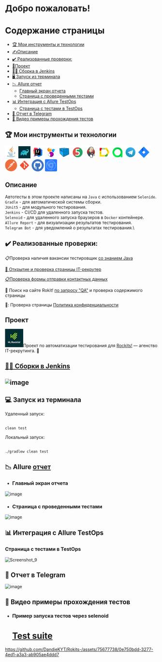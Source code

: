 <h1>Добро пожаловать!</br> 

# <a name="TableOfContents">Содержание страницы</a>
+ [:trophy: Мои инструменты и технологии](#MyToolsAndTechnologies)
+ [✍Описаниe](#Description)
+ [:heavy_check_mark:  Реализованные проверки:](#ImplementedСhecks)
+ [🎯Проект](#Project)
+ [👷‍♂️ Сборка в Jenkins](#Build_in_Jenkins)
+ [🖥 Запуск из терминала](#terminal)
+ [:chart_with_downwards_trend: Allure отчет](#Allure_report)
    + [Главный экран отчета](#Allure_report1)
    + [Страница с проведенными тестами](#Allure_report2)
+ [:bar_chart: Интеграция с Allure TestOps](#Integration_Allure_TestOps)
    + [Страница с тестами в TestOps](#ManualTest)
+ [:iphone: Отчет в Telegram](#Telegram)
+ [:movie_camera: Видео примеры прохождения тестов](#Video)

<a name="MyToolsAndTechnologies"><h2>:trophy: Мои инструменты и технологии</h2></a>
<p  align="center">

<code><a href = "https://www.java.com/ru/">![This is an image](/design/icons/Java.png)</a></code>
<code><a href = "https://gradle.org/">![This is an image](/design/icons/gradle.png)</a></code>
<code><a href = "https://www.jetbrains.com/ru-ru/idea/">![This is an image](/design/icons/Intelij_IDEA.png)</a></code>
<code><a href = "https://ru.selenide.org/">![This is an image](/design/icons/Selenide.png)</a></code>
<code><a href = "https://selenoid.autotests.cloud/#/">![This is an image](/design/icons/Selenoid.png)</a></code>
<code><a href = "https://junit.org/junit5/">![This is an image](/design/icons/JUnit5.png)</a></code>
<code><a href = "https://www.jenkins.io/">![This is an image](/design/icons/Jenkins.png)</a></code>
<code><a href = "https://github.com/allure-framework">![This is an image](/design/icons/Allure_Report.png)</a></code>
<code><a href = "https://qameta.io/">![This is an image](/design/icons/AllureTestOps.png)</a></code>
<code><a href = "https://web.telegram.org/k/">![This is an image](/design/icons/Telegram.png)</a></code>
<code><a href = "https://www.atlassian.com/ru/software/jira">![This is an image](/design/icons/Jira.png)</a></code>
<code><a href = "https://www.postman.com/">![This is an image](/design/icons/postman.png)</a></code>
<code><a href = "https://git-scm.com/">![This is an image](/design/icons/git.png)</a></code>
<code><a href = "https://github.com/">![This is an image](/design/icons/GitHub.png)</a></code>
<code><a href = "https://developer.chrome.com/docs/devtools/">![This is an image](/design/icons/devtools.png)</a></code>
</br>

<a name="Description"><h2>Описаниe</h2></a>
Автотесты в этом проекте написаны на `Java` с использованием `Selenide`.\
`Gradle` - для автоматической системы сборки.  \
`JUnit5` - для модульного тестирования.\
`Jenkins` - CI/CD для удаленного запуска тестов.\
`Selenoid` - для удаленного запуска браузеров в `Docker` контейнере.\
`Allure Report` - для визуализации результатов тестирования.\
`Telegram Bot` - для уведомлений о результатах тестирования.\
 
 <a name="ImplementedСhecks"><h2>:heavy_check_mark:  Реализованные проверки:</h2></a>
 
 :clipboard:Проверка наличия вакансии тестировщик <a href = "https://rockits.ru/#rec356213932">со знанием Java </br>
 
 :speech_balloon: Открытие и проверка страницы<a href = "https://school.rockits.ru/it-recruiter-course"> IT-рекрутер</br>
 
 :clipboard:Проверка формы отправки  <a href = "https://rockits.ru/#rec356687626">контактных данных</a></br>

🔎 Поиск на сайте Rokit! <a href = "https://rockits.ru/blog?search=qa&slice=1&searchtarget=null">по запросу "QA"</a>
и проверка содержимого страницы</br>
 
 🔎: Проверка страницы <a href = "https://rockits.ru/privacy-policy">Политика конфиденциальности</a>
 </br>
 
 <a name="Project"><h2>Проект</h2></a>
 <code><a href="https://rockits.ru/#rec356687626"><img src="/design/icons/rokits.jpeg" width="60"></a></code>Проект по автоматизации тестирования для <a target="_blank" href="https://rockits.ru/#rec356687626">Rockits!</a> — агенство IT-рекрутинга.
 :star2:
 
 <a name="Build_in_Jenkins" href="https://jenkins.autotests.cloud/job/Rockit/"><h2>👷‍♂️ Сборки в [Jenkins]()<h2></a>

![image](https://github.com/DandieKYT/Rokits-/assets/75677738/f187311a-5509-4cb4-ad90-fe45e6f83811)


<a name="terminal"><h2>:computer: Запуск из терминала</h2></a>
Удаленный запуск:

```

clean test

```
Локальный запуск:

```

./gradlew clean test

```
<a name="Allure_report"><h2>:chart_with_downwards_trend: Allure </a><a href="https://jenkins.autotests.cloud/job/Rockit/2/allure/#">отчет</a></h2>

- <a name="Allure_report1"><h3>Главный экран отчета</h3></a>

![image](https://github.com/DandieKYT/Rokits-/assets/75677738/36cb2d92-b446-46c1-a850-cfda9427cff9)



-  <a name="Allure_report2"><h3>Страница с проведенными тестами</h3></a>

![image](https://github.com/DandieKYT/Rokits-/assets/75677738/f2d7385c-13fa-4628-87e2-64643e07a7fc)


    
<a name="Integration_Allure_TestOps"><h2>:bar_chart: Интеграция с Allure TestOps</h2></a>
    
   
 <a name="ManualTest"><h3>Страница с тестами в TestOps</h3></a>
    
    

![Screenshot_9](https://github.com/DandieKYT/Lanit/assets/75677738/c97af6e8-5639-4d45-bc06-a2fce5736937)



<a name="Telegram"><h2>:iphone: Отчет в Telegram</h2></a>

![image](https://github.com/DandieKYT/Rokits-/assets/75677738/e3c3a4a4-3301-4994-85aa-9319b9759f3b)




<a name="Video"><h2>:movie_camera: Видео примеры прохождения тестов</h2></a>

- <a name="Video1"><h3>Пример запуска тестов через selenoid</h3></a>
    <h1><a href="https://selenoid.autotests.cloud/video/b6d94c7b2570e5be40d166c0baa666e5.mp4">Test suite<br>
  

https://github.com/DandieKYT/Rokits-/assets/75677738/0e750bdd-3277-4ed1-a3a3-ab905ae4ddd7




